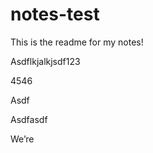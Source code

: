 # notes-test

This is the readme for my notes!

Asdflkjalkjsdf123

4546



Asdf



Asdfasdf


We’re
